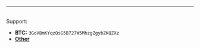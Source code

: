 
---
<br>
Support:

- **BTC:** `3GoVBmKYqzQsG5B727W5MhzgZgybZKQZXz`
- <a href="https://mathbike.com/support/" target="_self">**Other**</a>